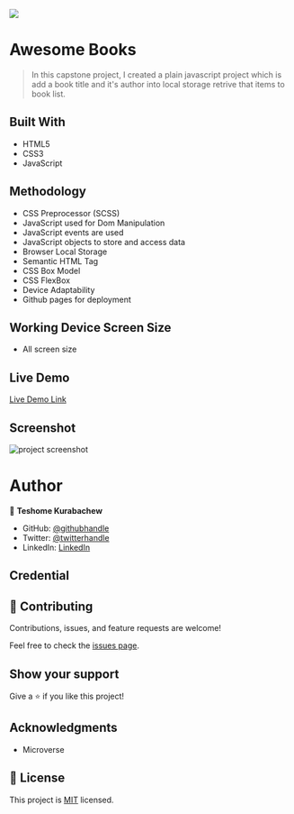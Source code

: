 ![](https://img.shields.io/badge/Microverse-blueviolet)

# Awesome Books

> In this capstone project, I created a plain javascript project which is add a book title and it's author into local storage retrive that items to book list.

## Built With

- HTML5
- CSS3
- JavaScript

## Methodology

- CSS Preprocessor (SCSS)
- JavaScript used for Dom Manipulation
- JavaScript events are used
- JavaScript objects to store and access data
- Browser Local Storage
- Semantic HTML Tag
- CSS Box Model
- CSS FlexBox
- Device Adaptability
- Github pages for deployment

## Working Device Screen Size

- All screen size

## Live Demo

[Live Demo Link](https://teshemaximillan.github.io/ArtBlog/)

## Screenshot

![project screenshot]()

# Author

👤 **Teshome Kurabachew**

- GitHub: [@githubhandle](https://github.com/TesheMaximillan)
- Twitter: [@twitterhandle](https://twitter.com/TesheKura)
- LinkedIn: [LinkedIn](https://www.linkedin.com/in/teshome-kurabachew-aa8067180/)

## Credential

## 🤝 Contributing

Contributions, issues, and feature requests are welcome!

Feel free to check the [issues page](../../issues/).

## Show your support

Give a ⭐️ if you like this project!

## Acknowledgments

- Microverse 

## 📝 License

This project is [MIT](./MIT.md) licensed.

